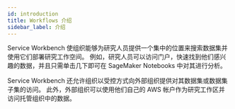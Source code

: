 ```yaml
---
id: introduction
title: Workflows 介绍
sidebar_label: 介绍
---
```


Service Workbench 使组织能够为研究人员提供一个集中的位置来搜索数据集并使用它们部署研究工作空间。 例如，研究人员可以访问门户，快速找到他们感兴趣的数据，并且只需单击几下即可在 SageMaker Notebooks 中对其进行分析。

Service Workbench 还允许组织以受控方式向外部组织提供对其数据集或数据集子集的访问。 此外，外部组织可以使用他们自己的 AWS 帐户作为研究工作区并访问托管组织中的数据。
